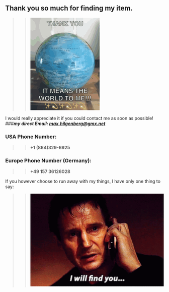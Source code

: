 ## Thank you so much for finding my item.
>> ![GIf](./img/thankyou.gif)

I would really appreciate it if you could contact me as soon as possible!
###***my direct Email: <max.hilgenberg@gmx.net>***
### USA Phone Number:
>> **+1 (864)329-6925**

### Europe Phone Number (Germany): 
 >> **+49 157 36126028**


If you however choose to run away with my things, I have only one thing to say:

>> ![Gif1](./img/liam-neeson-i-will-find-you.gif)

